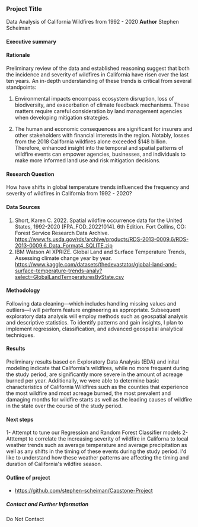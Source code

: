 ### Project Title
Data Analysis of California Wildfires from 1992 - 2020
**Author**
Stephen Scheiman
#### Executive summary

#### Rationale
Preliminary review of the data and established reasoning suggest that both the incidence and severity of wildfires in California have risen over the last ten years. An in-depth understanding of these trends is critical from several standpoints:

1.	Environmental impacts encompass ecosystem disruption, loss of biodiversity, and exacerbation of climate feedback mechanisms. These matters require careful consideration by land management agencies when developing mitigation strategies.

2.	The human and economic consequences are significant for insurers and other stakeholders with financial interests in the region. Notably, losses from the 2018 California wildfires alone exceeded $148 billion. Therefore, enhanced insight into the temporal and spatial patterns of wildfire events can empower agencies, businesses, and individuals to make more informed land use and risk mitigation decisions.


#### Research Question
How have shifts in global temperature trends influenced the frequency and severity of wildfires in California from 1992 - 2020?

#### Data Sources
1.	Short, Karen C. 2022. Spatial wildfire occurrence data for the United States, 1992-2020 [FPA_FOD_20221014]. 6th Edition. Fort Collins, CO: Forest Service Research Data Archive. https://www.fs.usda.gov/rds/archive/products/RDS-2013-0009.6/RDS-2013-0009.6_Data_Format4_SQLITE.zip
2.  IBM Watson AI XPRIZE. Global Land and Surface Temperature Trends, Assessing climate change year by year. https://www.kaggle.com/datasets/thedevastator/global-land-and-surface-temperature-trends-analy?select=GlobalLandTemperaturesByState.csv

#### Methodology
Following data cleaning—which includes handling missing values and outliers—I will perform feature engineering as appropriate. Subsequent exploratory data analysis will employ methods such as geospatial analysis and descriptive statistics. To identify patterns and gain insights, I plan to implement regression, classification, and advanced geospatial analytical techniques.

#### Results
Preliminary results based on Exploratory Data Analysis (EDA) and inital modeling indicate that California's wildfires, while no more frequent during the study period, are significantly more severe in the amount of acreage burned per year. Additionally, we were able to determine basic characteristics of California Wildfires such as the counties that experience the most wildfire and most acreage burned, the most prevalent and damaging months for wildfire starts as well as the leading causes of wildfire in the state over the course of the study period.

#### Next steps
1- Attempt to tune our Regression and Random Forest Classifier models
2- Atttempt to correlate the increasing severity of wildfire in Californa to local weather trends such as average temperature and average precipitation as well as any shifts in the timing of these events during the study period. I'd like to understand how these weather patterns are affecting the timing and duration of California's wildfire season.

#### Outline of project

- https://github.com/stephen-scheiman/Capstone-Project


##### Contact and Further Information
Do Not Contact